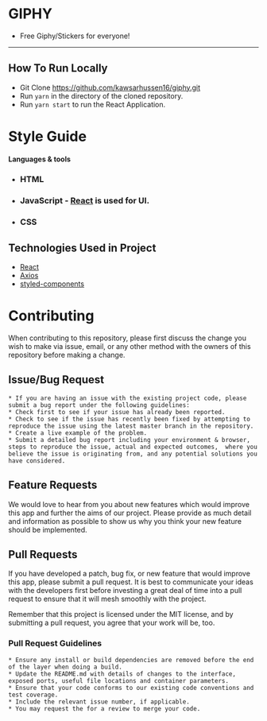 # GIPHY 
* Free Giphy/Stickers for everyone!

---
## How To Run Locally
* Git Clone https://github.com/kawsarhussen16/giphy.git
* Run `yarn` in the directory of the cloned repository.
* Run `yarn start` to run the React Application.


# Style Guide
#### Languages & tools
* ### HTML
* ### JavaScript - [React](http://facebook.github.io/react) is used for UI.
* ### CSS
## Technologies Used in Project
* [React](https://reactjs.org/)
* [Axios](https://github.com/axios/axios)
* [styled-components](https://www.styled-components.com/)

# Contributing

When contributing to this repository, please first discuss the change you wish to make via issue, email, or any other method with the owners of this repository before making a change.

## Issue/Bug Request

    * If you are having an issue with the existing project code, please submit a bug report under the following guidelines:
    * Check first to see if your issue has already been reported.
    * Check to see if the issue has recently been fixed by attempting to reproduce the issue using the latest master branch in the repository.
    * Create a live example of the problem.
    * Submit a detailed bug report including your environment & browser, steps to reproduce the issue, actual and expected outcomes,  where you believe the issue is originating from, and any potential solutions you have considered.

## Feature Requests

We would love to hear from you about new features which would improve this app and further the aims of our project. Please provide as much detail and information as possible to show us why you think your new feature should be implemented.

## Pull Requests

If you have developed a patch, bug fix, or new feature that would improve this app, please submit a pull request. It is best to communicate your ideas with the developers first before investing a great deal of time into a pull request to ensure that it will mesh smoothly with the project.

Remember that this project is licensed under the MIT license, and by submitting a pull request, you agree that your work will be, too.

### Pull Request Guidelines

    * Ensure any install or build dependencies are removed before the end of the layer when doing a build.
    * Update the README.md with details of changes to the interface, exposed ports, useful file locations and container parameters.
    * Ensure that your code conforms to our existing code conventions and test coverage.
    * Include the relevant issue number, if applicable.
    * You may request the for a review to merge your code.

